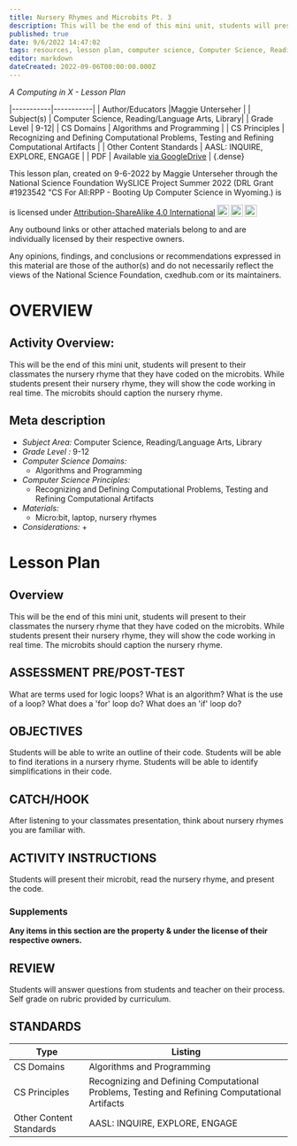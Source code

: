 ```yaml
---
title: Nursery Rhymes and Microbits Pt. 3
description: This will be the end of this mini unit, students will present to their classmates the nursery rhyme that they have coded on the microbits. While students present their nursery rhyme, they will show the code working in real time. The microbits should caption the nursery rhyme.
published: true
date: 9/6/2022 14:47:02
tags: resources, lesson plan, computer science, Computer Science, Reading/Language Arts, Library 
editor: markdown
dateCreated: 2022-09-06T00:00:00.000Z
---
```

*A Computing in X - Lesson Plan*

|-----------|-----------|
| Author/Educators |Maggie Unterseher |
| Subject(s) | Computer Science, Reading/Language Arts, Library|
| Grade Level | 9-12|
| CS Domains | Algorithms and Programming |
| CS Principles | Recognizing and Defining Computational Problems, Testing and Refining Computational Artifacts |
| Other Content Standards | AASL: INQUIRE, EXPLORE, ENGAGE | 
| PDF | Available [via GoogleDrive]() |
{.dense}






This lesson plan, created on 9-6-2022 by Maggie Unterseher through the National Science Foundation WySLICE Project Summer 2022 (DRL Grant #1923542 "CS For All:RPP - Booting Up Computer Science in Wyoming.) is  <p xmlns:cc="http://creativecommons.org/ns#" >  is licensed under <a href="http://creativecommons.org/licenses/by-sa/4.0/?ref=chooser-v1" target="_blank" rel="license noopener noreferrer" style="display:inline-block;">Attribution-ShareAlike 4.0 International<img style="height:22px!important;margin-left:3px;vertical-align:text-bottom;" src="https://mirrors.creativecommons.org/presskit/icons/cc.svg?ref=chooser-v1"><img style="height:22px!important;margin-left:3px;vertical-align:text-bottom;" src="https://mirrors.creativecommons.org/presskit/icons/by.svg?ref=chooser-v1"><img style="height:22px!important;margin-left:3px;vertical-align:text-bottom;" src="https://mirrors.creativecommons.org/presskit/icons/sa.svg?ref=chooser-v1"></a></p>


Any outbound links or other attached materials belong to and are individually licensed by their respective owners. 


Any opinions, findings, and conclusions or recommendations expressed in this material are those of the author(s) and do not necessarily reflect the views of the National Science Foundation, cxedhub.com or its maintainers.


# OVERVIEW
## Activity Overview:  
This will be the end of this mini unit, students will present to their classmates the nursery rhyme that they have coded on the microbits. While students present their nursery rhyme, they will show the code working in real time. The microbits should caption the nursery rhyme.
## Meta description
+ *Subject Area:* Computer Science, Reading/Language Arts, Library 
+ *Grade Level :* 9-12 
+ *Computer Science Domains:*
   + Algorithms and Programming
+ *Computer Science Principles:*
   + Recognizing and Defining Computational Problems, Testing and Refining Computational Artifacts
+ *Materials:* 
   + Micro:bit, laptop, nursery rhymes
+ *Considerations:*
   + 


# Lesson Plan
## Overview
This will be the end of this mini unit, students will present to their classmates the nursery rhyme that they have coded on the microbits. While students present their nursery rhyme, they will show the code working in real time. The microbits should caption the nursery rhyme.
## ASSESSMENT PRE/POST-TEST
What are terms used for logic loops?
What is an algorithm?
What is the use of a loop?
What does a 'for' loop do?
What does an 'if' loop do?
## OBJECTIVES
Students will be able to write an outline of their code.
Students will be able to find iterations in a nursery rhyme.
Students will be able to identify simplifications in their code.


## CATCH/HOOK
After listening to your classmates presentation, think about nursery rhymes you are familiar with.


## ACTIVITY INSTRUCTIONS
Students will present their microbit, read the nursery rhyme, and present the code.


### Supplements
**Any items in this section are the property & under the license of their respective owners.**






## REVIEW
Students will answer questions from students and teacher on their process. Self grade on rubric provided by curriculum.
## STANDARDS        
| Type | Listing | 
|-----------|-----------|
| CS Domains  | Algorithms and Programming|
| CS Principles   | Recognizing and Defining Computational Problems, Testing and Refining Computational Artifacts|
| Other Content Standards | AASL: INQUIRE, EXPLORE, ENGAGE  |